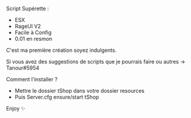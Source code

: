 Script Supérette :
- ESX
- RageUI V2
- Facile à Config
- 0.01 en resmon

C'est ma première création soyez indulgents.

Si vous avez des suggestions de scripts que je pourrais faire ou autres → Tanour#5954

Comment l'installer ?

- Mettre le dossier tShop dans votre dossier resources
- Puis Server.cfg ensure/start tShop

Enjoy ✨
